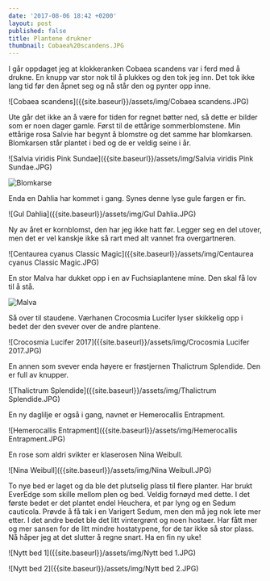```yaml
---
date: '2017-08-06 18:42 +0200'
layout: post
published: false
title: Plantene drukner
thumbnail: Cobaea%20scandens.JPG
---
```


I går oppdaget jeg at klokkeranken Cobaea scandens var i ferd med å drukne. En knupp var stor nok til å plukkes og den tok jeg inn. Det tok ikke lang tid før den åpnet seg og nå står den og pynter opp inne. 

![Cobaea scandens]({{site.baseurl}}/assets/img/Cobaea scandens.JPG)

Ute går det ikke an å være for tiden for regnet bøtter ned, så dette er bilder som er noen dager gamle. Først til de ettårige sommerblomstene. Min ettårige rosa Salvie har begynt å blomstre og det samme har blomkarsen. Blomkarsen står plantet i bed og de er veldig seine i år. 

![Salvia viridis Pink Sundae]({{site.baseurl}}/assets/img/Salvia viridis Pink Sundae.JPG)

![Blomkarse]({{site.baseurl}}/assets/img/Blomkarse.JPG)

<!--more-->

Enda en Dahlia har kommet i gang. Synes denne lyse gule fargen er fin. 

![Gul Dahlia]({{site.baseurl}}/assets/img/Gul Dahlia.JPG)

Ny av året er kornblomst, den har jeg ikke hatt før. Legger seg en del utover, men det er vel kanskje ikke så rart med alt vannet fra overgartneren. 

![Centaurea cyanus Classic Magic]({{site.baseurl}}/assets/img/Centaurea cyanus Classic Magic.JPG)

En stor Malva har dukket opp i en av Fuchsiaplantene mine. Den skal få lov til å stå. 

![Malva]({{site.baseurl}}/assets/img/Malva.JPG)

Så over til staudene. Værhanen Crocosmia Lucifer lyser skikkelig opp i bedet der den svever over de andre plantene. 

![Crocosmia Lucifer 2017]({{site.baseurl}}/assets/img/Crocosmia Lucifer 2017.JPG)

En annen som svever enda høyere er frøstjernen Thalictrum Splendide. Den er full av knupper. 

![Thalictrum Splendide]({{site.baseurl}}/assets/img/Thalictrum Splendide.JPG)

En ny daglilje er også i gang, navnet er Hemerocallis Entrapment. 

![Hemerocallis Entrapment]({{site.baseurl}}/assets/img/Hemerocallis Entrapment.JPG)

En rose som aldri svikter er klaserosen Nina Weibull.

![Nina Weibull]({{site.baseurl}}/assets/img/Nina Weibull.JPG)

To nye bed er laget og da ble det plutselig plass til flere planter. Har brukt EverEdge som skille mellom plen og bed. Veldig fornøyd med dette. I det første bedet er det plantet endel Heuchera, et par lyng og en Sedum cauticola. Prøvde å få tak i en Varigert Sedum, men den må jeg nok lete mer etter. I det andre bedet ble det litt vintergrønt og noen hostaer. Har fått mer og mer sansen for de litt mindre hostatypene, for de tar ikke så stor plass. 
Nå håper jeg at det slutter å regne snart. Ha en fin ny uke!

![Nytt bed 1]({{site.baseurl}}/assets/img/Nytt bed 1.JPG)

![Nytt bed 2]({{site.baseurl}}/assets/img/Nytt bed 2.JPG)



